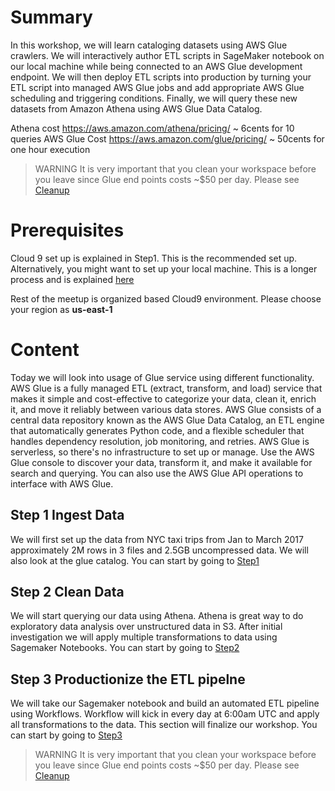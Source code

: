 # Summary

In this workshop, we will learn cataloging datasets using AWS Glue crawlers. We will interactively author ETL scripts in  SageMaker notebook on our local machine while being connected to an AWS Glue development endpoint. We will then deploy ETL scripts into production by turning your ETL script into managed AWS Glue jobs and add appropriate AWS Glue scheduling and triggering conditions. Finally, we will query these new datasets from Amazon Athena using AWS Glue Data Catalog.

Athena cost https://aws.amazon.com/athena/pricing/ ~ 6cents for 10 queries
AWS Glue Cost https://aws.amazon.com/glue/pricing/ ~ 50cents for one hour execution

> WARNING It is very important that you clean your workspace before you leave since Glue end points costs ~$50 per day. Please see [Cleanup](./CleanUp/README.md)

# Prerequisites

Cloud 9 set up is explained in Step1. This is the recommended set up. Alternatively, you might want to set up your local machine. This is a longer process and is explained [here](https://blog.programming-tools-meetup.cloud/dev-machine-setup/)

Rest of the meetup is organized based Cloud9 environment. Please choose your region as **us-east-1**

# Content

Today we will look into usage of Glue service using different functionality. AWS Glue is a fully managed ETL (extract, transform, and load) service that makes it simple and cost-effective to categorize your data, clean it, enrich it, and move it reliably between various data stores. AWS Glue consists of a central data repository known as the AWS Glue Data Catalog, an ETL engine that automatically generates Python code, and a flexible scheduler that handles dependency resolution, job monitoring, and retries. AWS Glue is serverless, so there's no infrastructure to set up or manage. Use the AWS Glue console to discover your data, transform it, and make it available for search and querying. You can also use the AWS Glue API operations to interface with AWS Glue.

## Step 1 Ingest Data

We will first set up the data from NYC taxi trips from Jan to March 2017 approximately 2M rows in 3 files and 2.5GB uncompressed data. We will also look at the glue catalog. You can start by going to [Step1](./Step1/README.md)

## Step 2 Clean Data

We will start querying our data using Athena. Athena is great way to do exploratory data analysis over unstructured data in S3. After initial investigation we will apply multiple transformations to data using Sagemaker Notebooks. You can start by going to [Step2](./Step2/README.md)

## Step 3 Productionize the ETL pipelne
We will take our Sagemaker notebook and build an automated ETL pipeline using Workflows. Workflow will kick in every day at 6:00am UTC and apply all transformations to the data. This section will finalize our workshop. You can start by going to [Step3](./Step3/README.md)

> WARNING It is very important that you clean your workspace before you leave since Glue end points costs ~$50 per day. Please see [Cleanup](./CleanUp/README.md)